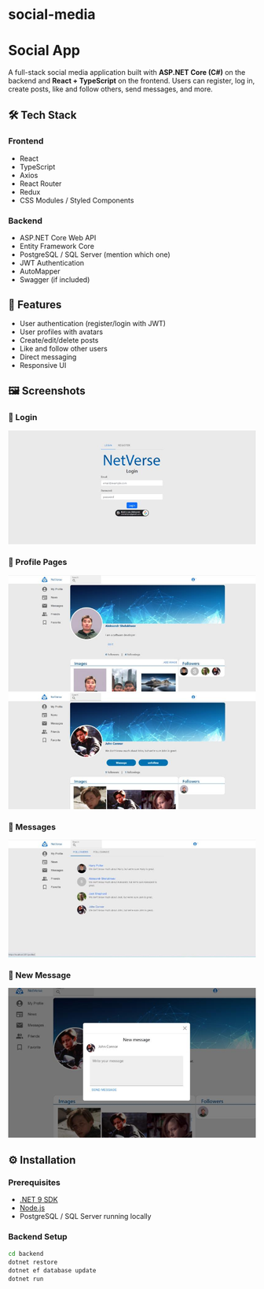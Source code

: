 # social-media

# Social App

A full-stack social media application built with **ASP.NET Core (C#)** on the backend and **React + TypeScript** on the frontend. Users can register, log in, create posts, like and follow others, send messages, and more.

<!-- ## 🌐 Live Demo

🚀 [Check it out here](https://your-deployment-link.com) *(Add this after deployment)* -->

## 🛠️ Tech Stack

### Frontend
- React
- TypeScript
- Axios
- React Router
- Redux
- CSS Modules / Styled Components

### Backend
- ASP.NET Core Web API
- Entity Framework Core
- PostgreSQL / SQL Server (mention which one)
- JWT Authentication
- AutoMapper
- Swagger (if included)

## 🔑 Features

- User authentication (register/login with JWT)
- User profiles with avatars
- Create/edit/delete posts
- Like and follow other users
- Direct messaging
- Responsive UI

## 🖼️ Screenshots

### 🔹 Login
![Login](./screenshots/login.jpg)

### 🔹 Profile Pages
![Profile Page](./screenshots/profile.jpg)
![Profile Page 2](./screenshots/profile2.jpg)

### 🔹 Messages
![Messages](./screenshots/messages.jpg)

### 🔹 New Message
![Send message](./screenshots/message.jpg)

## ⚙️ Installation

### Prerequisites
- [.NET 9 SDK](https://dotnet.microsoft.com/)
- [Node.js](https://nodejs.org/)
- PostgreSQL / SQL Server running locally

### Backend Setup

```bash
cd backend
dotnet restore
dotnet ef database update
dotnet run
